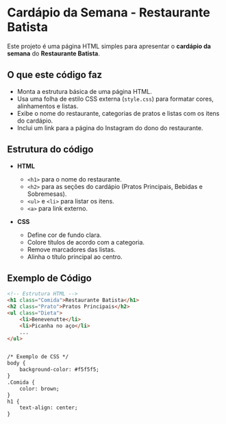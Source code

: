 # Cardápio da Semana - Restaurante Batista

Este projeto é uma página HTML simples para apresentar o **cardápio da semana** do **Restaurante Batista**.

## O que este código faz

- Monta a estrutura básica de uma página HTML.
- Usa uma folha de estilo CSS externa (`style.css`) para formatar cores, alinhamentos e listas.
- Exibe o nome do restaurante, categorias de pratos e listas com os itens do cardápio.
- Inclui um link para a página do Instagram do dono do restaurante.

## Estrutura do código

- **HTML**  
  - `<h1>` para o nome do restaurante.
  - `<h2>` para as seções do cardápio (Pratos Principais, Bebidas e Sobremesas).
  - `<ul>` e `<li>` para listar os itens.
  - `<a>` para link externo.

- **CSS**  
  - Define cor de fundo clara.
  - Colore títulos de acordo com a categoria.
  - Remove marcadores das listas.
  - Alinha o título principal ao centro.

## Exemplo de Código

```html
<!-- Estrutura HTML -->
<h1 class="Comida">Restaurante Batista</h1>
<h2 class="Prato">Pratos Principais</h2>
<ul class="Dieta">
    <li>Benevenutte</li>
    <li>Picanha no aço</li>
    ...
</ul>


/* Exemplo de CSS */
body {
    background-color: #f5f5f5;
}
.Comida {
    color: brown;
}
h1 {
    text-align: center;
}




